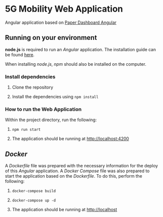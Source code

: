 # 5G Mobility Web Application

Angular application based on [Paper Dashboard Angular](https://www.creative-tim.com/product/paper-dashboard-angular)

## Running on your environment

**node.js** is required to run an _Angular_ application. The installation guide can be found [here](https://nodejs.org/en/).

When installing _node.js_, _npm_ should also be installed on the computer.
  
### Install dependencies

1. Clone the repository

2. Install the dependencies using ```npm install```


### How to run the Web Application

Within the project directory, run the following:

1. ``npm run start``

2. The application should be running at [http://localhost:4200](http://localhost:4200)

## _Docker_

A _Dockerfile_ file was prepared with the necessary information for the deploy of this _Angular_ application. A _Docker Compose_ file was also prepared to start the application based on the _Dockerfile_. To do this, perform the following:

1. ``docker-compose build``

2. ``docker-compose up -d``

3. The application should be running at [http://localhost](http://localhost)



